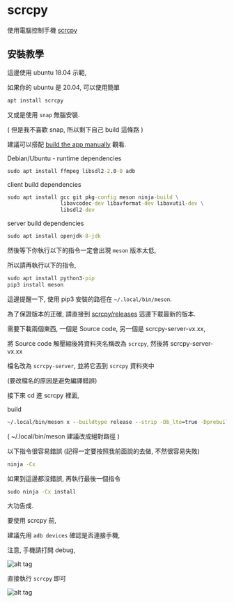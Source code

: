 # scrcpy

使用電腦控制手機 [scrcpy](https://github.com/Genymobile/scrcpy)

## 安裝教學

這邊使用 ubuntu 18.04 示範,

如果你的 ubuntu 是 20.04, 可以使用簡單

```cmd
apt install scrcpy
```

又或是使用 `snap` 無腦安裝.

( 但是我不喜歡 snap, 所以剩下自己 build 這條路 )

建議可以搭配 [build the app manually](https://github.com/Genymobile/scrcpy/blob/master/BUILD.md) 觀看.


Debian/Ubuntu - runtime dependencies

```cmd
sudo apt install ffmpeg libsdl2-2.0-0 adb
```

client build dependencies

```cmd
sudo apt install gcc git pkg-config meson ninja-build \
                 libavcodec-dev libavformat-dev libavutil-dev \
                 libsdl2-dev
```

server build dependencies

```cmd
sudo apt install openjdk-8-jdk
```

然後等下你執行以下的指令一定會出現 `meson` 版本太低,

所以請再執行以下的指令,

```cmd
sudo apt install python3-pip
pip3 install meson
```

這邊提醒一下, 使用 pip3 安裝的路徑在 `~/.local/bin/meson`.

為了保證版本的正確, 請直接到 [scrcpy/releases](https://github.com/Genymobile/scrcpy/releases) 這邊下載最新的版本.

需要下載兩個東西, 一個是 Source code, 另一個是 scrcpy-server-vx.xx,

將 Source code 解壓縮後將資料夾名稱改為 `scrcpy`, 然後將 scrcpy-server-vx.xx

檔名改為 `scrcpy-server`, 並將它丟到 `scrcpy` 資料夾中

(要改檔名的原因是避免編譯錯誤)

接下來 cd 進 scrcpy 裡面,

build

```cmd
~/.local/bin/meson x --buildtype release --strip -Db_lto=true -Dprebuilt_server=scrcpy-server
```

( ~/.local/bin/meson 建議改成絕對路徑 )

以下指令很容易錯誤 (記得一定要按照我前面說的去做, 不然很容易失敗)

```cmd
ninja -Cx
```

如果到這邊都沒錯誤, 再執行最後一個指令

```cmd
sudo ninja -Cx install
```

大功告成.

要使用 scrcpy 前,

建議先用 `adb devices` 確認是否連接手機,

注意, 手機請打開 debug,

![alt tag](https://i.imgur.com/gZxctGj.jpg)

直接執行 `scrcpy` 即可

![alt tag](https://i.imgur.com/Ed7ga1a.png)
